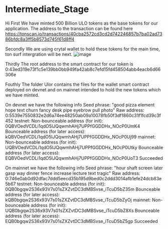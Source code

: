 # Intermediate_Stage
Hi 
First
We have minted 500 Billion ULO tokens as the base tokens for our application. The address to the transaction can be found here https://tonscan.io/transactions/40cba2572cd3cd2d742246857b7ba02ad7386bfdc8a3ff5b8573d745f61d8ff4

Secondly
We are using crytal wallet to hold these tokens for the main time, ton surf intergration will be next.
![image](https://user-images.githubusercontent.com/90114773/133170578-d071ffe0-e931-46a0-82e9-1b7e32eeb2b7.png)

Thirdly
The root address to the smart contract for our token is 0:43ed319e73f1c5e139bb0bb949fa42ab8c7efd15fd458504abb4eacb6d66306e

Fouthly 
The folder Ulor contains the files for the wallet smart contract deployed on devnet and on mainnet intended to hold the new tokens which we have minted. 

On devnet we have the following info
Seed phrase: "good pizza element hope text churn fancy desk pipe eyebrow pull photo"
Raw address: 0:5539e7550832e2d6a74ee48250ab09a10078fb50f3df1860c31f1fcd39c3f452
testnet:
Non-bounceable address (for init): 0QBVOedVCDLi1qdO5IJQqwmhAHj7UPPfGGDDHx_NOcP0UmK4
Bounceable address (for later access): kQBVOedVCDLi1qdO5IJQqwmhAHj7UPPfGGDDHx_NOcP0Uj99
mainnet:
Non-bounceable address (for init): UQBVOedVCDLi1qdO5IJQqwmhAHj7UPPfGGDDHx_NOcP0Utky
Bounceable address (for later access): EQBVOedVCDLi1qdO5IJQqwmhAHj7UPPfGGDDHx_NOcP0UoT3
Succeeded



On mainnet we have the following info
Seed phrase: "hour shaft screen later gasp way dinner fence increase lecture text tragic"
Raw address: 0:746e0ab0d92dfac7ddd5eecd35b195d9bed0c2ddd3014afb1efe24dcb83e5b67
testnet:
Non-bounceable address (for init): 0QB0bgqw2S36x93V7s01sZXZvtDC3dMBSvse_iTcuD5bZ35m
Bounceable address (for later access): kQB0bgqw2S36x93V7s01sZXZvtDC3dMBSvse_iTcuD5bZyOj
mainnet:
Non-bounceable address (for init): UQB0bgqw2S36x93V7s01sZXZvtDC3dMBSvse_iTcuD5bZ8Xs
Bounceable address (for later access): EQB0bgqw2S36x93V7s01sZXZvtDC3dMBSvse_iTcuD5bZ5gp
Succeeded

